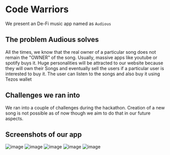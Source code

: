# Code Warriors
We present an De-Fi music app named as `Audious`
## The problem Audious solves
All the times, we know that the real owner of a particular song does not remain the "OWNER" of the song. Usually, massive apps like youtube or spotify buys it. Huge personalities will be attracted to our website because they will own their Songs and eventually sell the users if a particular user is interested to buy it. The user can listen to the songs and also buy it using Tezos wallet
## Challenges we ran into
We ran into a couple of challenges during the hackathon. Creation of a new song is not possible as of now though we aim to do that in our future aspects.
## Screenshots of our app
![image](https://user-images.githubusercontent.com/42518907/180362874-08d93738-36d2-4837-9fcd-6c27d61971bf.png)
![image](https://user-images.githubusercontent.com/42518907/180362906-7517f81a-6191-4842-b14f-7c5ee30cc9cc.png)
![image](https://user-images.githubusercontent.com/42518907/180362916-c9456dbe-5ba1-4638-a157-60a0f3343086.png)
![image](https://user-images.githubusercontent.com/42518907/180362922-c3a2b636-9789-46c4-9f90-5ad53af4fe85.png)
![image](https://user-images.githubusercontent.com/42518907/180362936-46901d1e-1b1e-4e56-b16f-cd356bb86dd2.png)
